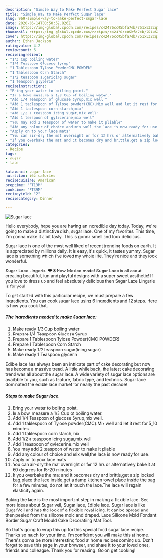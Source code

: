 ```yaml
---
description: "Simple Way to Make Perfect Sugar lace"
title: "Simple Way to Make Perfect Sugar lace"
slug: 969-simple-way-to-make-perfect-sugar-lace
date: 2020-06-14T00:50:52.826Z
image: https://img-global.cpcdn.com/recipes/c42476cc05bfa7eb/751x532cq70/sugar-lace-recipe-main-photo.jpg
thumbnail: https://img-global.cpcdn.com/recipes/c42476cc05bfa7eb/751x532cq70/sugar-lace-recipe-main-photo.jpg
cover: https://img-global.cpcdn.com/recipes/c42476cc05bfa7eb/751x532cq70/sugar-lace-recipe-main-photo.jpg
author: Ethan Jackson
ratingvalue: 4.2
reviewcount: 6
recipeingredient:
- "1/3 Cup boiling water"
- "1/4 Teaspoon Glucose Syrup"
- "1 Tablespoon Tylose PowderCMC POWDER"
- "1 Tablespoon Corn Starch"
- "1/2 teaspoon sugaricing sugar"
- "1 Teaspoon glycerin"
recipeinstructions:
- "Bring your water to boiling point."
- "In a bowl measure a 1/3 Cup of boiling water."
- "Add 1/4 Teaspoon of glucose Syrup,mix well."
- "Add 1 tablespoon of Tylose powder(CMC).Mix well and let it rest for 5_10 minutes"
- "Add 1 tablespoon corn starch,mix"
- "Add 1/2 a teaspoon icing sugar,mix well"
- "Add 1 teaspoon of gylecerine,mix well"
- "You may add 2 teaspoon of water to make it pliable"
- "Add any colour of choice and mix well,the lace is now ready for use."
- "Apply on to your lace mats"
- "You can air-dry the mat overnight or for 12 hrs or alternatively bake it at 60 degrees for 15-20 minutes"
- "If you overbake the mat and it becomes dry and brittle,get a zip locked bag,place the lace inside,get a damp kitchen towel place inside the bag for a few minutes, do not let it touch the lace.The lace will regain elasticity again."
categories:
- Recipe
tags:
- sugar
- lace

katakunci: sugar lace 
nutrition: 162 calories
recipecuisine: American
preptime: "PT13M"
cooktime: "PT39M"
recipeyield: "2"
recipecategory: Dinner

---
```



![Sugar lace](https://img-global.cpcdn.com/recipes/c42476cc05bfa7eb/751x532cq70/sugar-lace-recipe-main-photo.jpg)

Hello everybody, hope you are having an incredible day today. Today, we're going to make a distinctive dish, sugar lace. One of my favorites. This time, I'm gonna make it a bit tasty. This is gonna smell and look delicious.

Sugar lace is one of the most well liked of recent trending foods on earth. It is appreciated by millions daily. It is easy, it's quick, it tastes yummy. Sugar lace is something which I've loved my whole life. They're nice and they look wonderful.

Sugar Lace Lingerie. ❤️☀️New Mexico made! Sugar Lace is all about creating beautiful, fun and playful designs with a super sweet aesthetic! If you love to dress up and feel absolutely delicious then Sugar Lace Lingerie is for you!


To get started with this particular recipe, we must prepare a few ingredients. You can cook sugar lace using 6 ingredients and 12 steps. Here is how you cook that.

<!--inarticleads1-->

##### The ingredients needed to make Sugar lace:

1. Make ready 1/3 Cup boiling water
1. Prepare 1/4 Teaspoon Glucose Syrup
1. Prepare 1 Tablespoon Tylose Powder(CMC POWDER)
1. Prepare 1 Tablespoon Corn Starch
1. Make ready 1/2 teaspoon sugar(icing sugar)
1. Make ready 1 Teaspoon glycerin


Edible lace has always been an intricate part of cake decorating but now has become a massive trend. A little while back, the latest cake decorating trend was all about the sugar lace. A wide variety of sugar lace options are available to you, such as feature, fabric type, and technics. Sugar lace dominated the edible lace market for nearly the past decade! 

<!--inarticleads2-->

##### Steps to make Sugar lace:

1. Bring your water to boiling point.
1. In a bowl measure a 1/3 Cup of boiling water.
1. Add 1/4 Teaspoon of glucose Syrup,mix well.
1. Add 1 tablespoon of Tylose powder(CMC).Mix well and let it rest for 5_10 minutes
1. Add 1 tablespoon corn starch,mix
1. Add 1/2 a teaspoon icing sugar,mix well
1. Add 1 teaspoon of gylecerine,mix well
1. You may add 2 teaspoon of water to make it pliable
1. Add any colour of choice and mix well,the lace is now ready for use.
1. Apply on to your lace mats
1. You can air-dry the mat overnight or for 12 hrs or alternatively bake it at 60 degrees for 15-20 minutes
1. If you overbake the mat and it becomes dry and brittle,get a zip locked bag,place the lace inside,get a damp kitchen towel place inside the bag for a few minutes, do not let it touch the lace.The lace will regain elasticity again.


Baking the lace is the most important step in making a flexible lace. See more ideas about Sugar veil, Sugar lace, Edible lace. Sugar lace is like SugarVeil and has the look of a flexible royal icing. It can be spread and then peeled from the silicone mold and draped. Lace Silicone Mold Fondant Border Sugar Craft Mould Cake Decoratiing Mat Tool. 

So that's going to wrap this up for this special food sugar lace recipe. Thanks so much for your time. I'm confident you will make this at home. There's gonna be more interesting food at home recipes coming up. Don't forget to save this page in your browser, and share it to your loved ones, friends and colleague. Thank you for reading. Go on get cooking!
